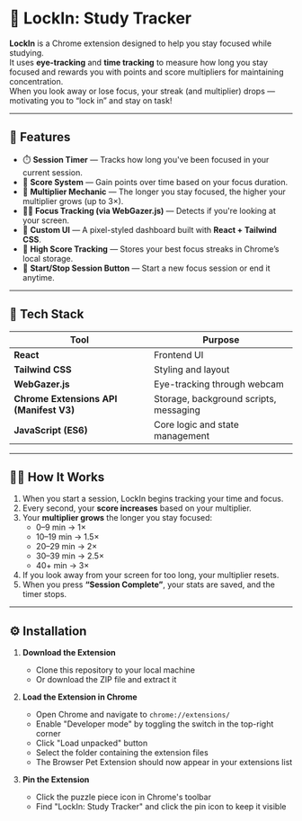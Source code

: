 # 🧠 LockIn: Study Tracker

**LockIn** is a Chrome extension designed to help you stay focused while studying.  
It uses **eye-tracking** and **time tracking** to measure how long you stay focused and rewards you with points and score multipliers for maintaining concentration.  
When you look away or lose focus, your streak (and multiplier) drops — motivating you to “lock in” and stay on task!

---

## 🚀 Features

- ⏱️ **Session Timer** — Tracks how long you've been focused in your current session.  
- 🧮 **Score System** — Gain points over time based on your focus duration.  
- 🔢 **Multiplier Mechanic** — The longer you stay focused, the higher your multiplier grows (up to 3×).  
- 🧍‍♀️ **Focus Tracking (via WebGazer.js)** — Detects if you're looking at your screen.  
- 🧱 **Custom UI** — A pixel-styled dashboard built with **React + Tailwind CSS**.  
- 🧠 **High Score Tracking** — Stores your best focus streaks in Chrome’s local storage.  
- 🧩 **Start/Stop Session Button** — Start a new focus session or end it anytime.  

---

## 🧰 Tech Stack

| Tool | Purpose |
|------|----------|
| **React** | Frontend UI |
| **Tailwind CSS** | Styling and layout |
| **WebGazer.js** | Eye-tracking through webcam |
| **Chrome Extensions API (Manifest V3)** | Storage, background scripts, messaging |
| **JavaScript (ES6)** | Core logic and state management |

---

## 🧑‍💻 How It Works

1. When you start a session, LockIn begins tracking your time and focus.  
2. Every second, your **score increases** based on your multiplier.  
3. Your **multiplier grows** the longer you stay focused:
   - 0–9 min → 1×  
   - 10–19 min → 1.5×  
   - 20–29 min → 2×  
   - 30–39 min → 2.5×  
   - 40+ min → 3×  
4. If you look away from your screen for too long, your multiplier resets.  
5. When you press **“Session Complete”**, your stats are saved, and the timer stops.  

---

## ⚙️ Installation

1. **Download the Extension**
   - Clone this repository to your local machine
   - Or download the ZIP file and extract it

2. **Load the Extension in Chrome**
   - Open Chrome and navigate to `chrome://extensions/`
   - Enable "Developer mode" by toggling the switch in the top-right corner
   - Click "Load unpacked" button
   - Select the folder containing the extension files
   - The Browser Pet Extension should now appear in your extensions list

3. **Pin the Extension**
   - Click the puzzle piece icon in Chrome's toolbar
   - Find "LockIn: Study Tracker" and click the pin icon to keep it visible